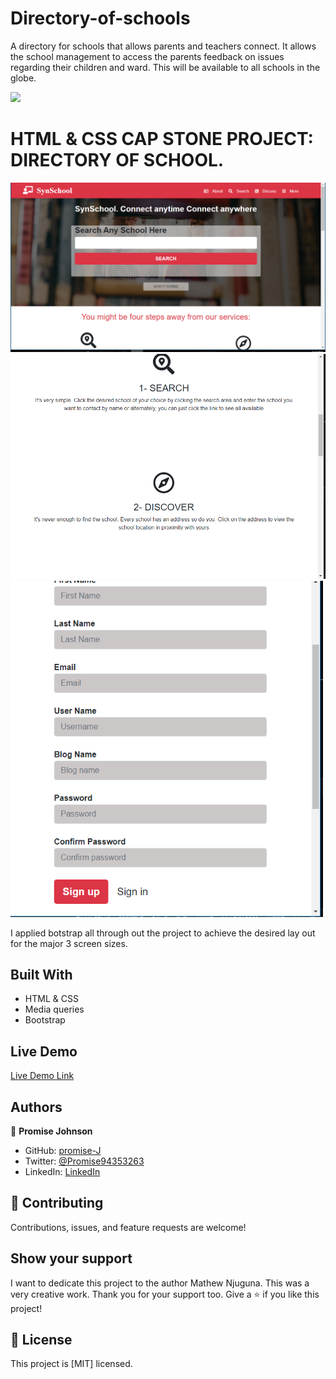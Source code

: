 # Directory-of-schools
A directory for schools that allows parents and teachers connect. It allows the school management to access the parents feedback on issues regarding their children and ward. This will be available to all schools in the globe.

![](https://img.shields.io/badge/Microverse-blueviolet)

# HTML & CSS CAP STONE PROJECT: DIRECTORY OF SCHOOL.


<img src="images/syn1.PNG" width="700">
<img src="images/syn2.PNG" width="600">
<img src="images/syn3.PNG" width="500">

I applied botstrap all through out the project to achieve the desired lay out for the major 3 screen sizes.

## Built With

- HTML & CSS
- Media queries
- Bootstrap

## Live Demo

[Live Demo Link](https://promise-j.github.io/Directory-of-school/)

## Authors

👤 **Promise Johnson**

- GitHub: [promise-J](https://github.com/promise-J)
- Twitter: [@Promise94353263](https://twitter.com/Promise94353263)
- LinkedIn: [LinkedIn](https://www.linkedin.com/in/promise-chiemela-788887142)

## 🤝 Contributing

Contributions, issues, and feature requests are welcome!

## Show your support
I want to dedicate this project to the author Mathew Njuguna. This was a very creative work. Thank you for your support too.
Give a ⭐️ if you like this project!

## 📝 License

This project is [MIT] licensed.
